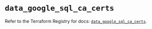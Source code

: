# `data_google_sql_ca_certs`

Refer to the Terraform Registry for docs: [`data_google_sql_ca_certs`](https://registry.terraform.io/providers/hashicorp/google/5.22.0/docs/data-sources/sql_ca_certs).
